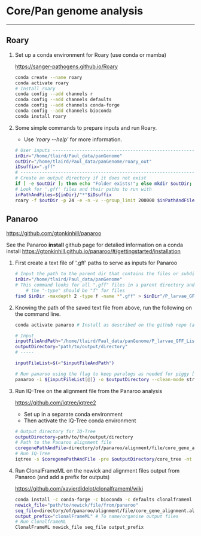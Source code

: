 # Core/Pan genome analysis

---

## Roary

1. Set up a conda environment for Roary (use conda or mamba)

    <https://sanger-pathogens.github.io/Roary>

    ```bash
    conda create --name roary
    conda activate roary 
    # Install roary
    conda config --add channels r
    conda config --add channels defaults
    conda config --add channels conda-forge
    conda config --add channels bioconda
    conda install roary
    ```

1. Some simple commands to prepare inputs and run Roary.
    - Use *'roary --help'* for more information.

    ```bash
    # User inputs --------------------------------------------------------------------
    inDir="/home/tlaird/Paul_data/panGenome"
    outDir="/home/tlaird/Paul_data/panGenome/roary_out"
    iDsuffix=".gff"
    # --------------------------------------------------------------------------------
    # Create an output directory if it does not exist
    if [ -e $outDir ]; then echo "Folder exists!"; else mkdir $outDir; echo "Creating folder: $outDir"; fi
    # Look for '.gff' files and their paths to run with
    inPathAndFiles=${inDir}/"*"$iDsuffix
    roary -f $outDir -p 24 -e -n -v --group_limit 200000 $inPathAndFiles
    ```

## Panaroo

<https://github.com/gtonkinhill/panaroo>

See the Panaroo **install** github page for detalied information on a conda install
<https://gtonkinhill.github.io/panaroo/#/gettingstarted/installation>

1. First create a text file of '.gff' paths to serve as inputs for Panaroo

    ```bash
    # Input the path to the parent dir that contains the files or subdirectories with '.gff' files of interest
    inDir="/home/tlaird/Paul_data/panGenome"
    # This command looks for all ".gff" files in a parent directory and 2 levels of subdirectories
        # the "-type" should be "f" for files
    find $inDir -maxdepth 2 -type f -name *".gff" > $inDir"/P_larvae_GFF_List.txt"
    ```


1. Knowing the path of the saved text file from above, run the following on the command line.

    ```bash
    conda activate panaroo # Install as described on the github repo (above)

    # Input
    inputFileAndPath="/home/tlaird/Paul_data/panGenome/P_larvae_GFF_List.txt"
    outputDirectory="path/to/output/directory"
    # -----

    inputFileList=$(<"$inputFileAndPath")

    # Run panaroo using the flag to keep paralogs as needed for piggy [use the flag: --merge_paralogs]
    panaroo -i ${inputFileList[@]} -o $outputDirectory --clean-mode strict --remove-invalid-genes -t 30 -a core --aligner mafft --core_threshold 0.98
    ```

1. Run IQ-Tree on the alignment file from the Panaroo analysis

    <https://github.com/iqtree/iqtree2>

    - Set up in a separate conda environment
    - Then activate the IQ-Tree conda environment

    ```bash
    # Output directory for IQ-Tree
    outputDirectory=path/to/the/output/directory
    # Path to the Panaroo alignment file
    coregenePathAndFile=directory/of/panaroo/alignment/file/core_gene_alignment.aln
    # Run IQ-Tree
    iqtree -s $coregenePathAndFile -pre $outputDirectory/core_tree -nt 16 --fast -m GTR --redo
    ```

1. Run ClonalFrameML on the newick and alignment files output from Panaroo (and add a prefix for outputs)

    <https://github.com/xavierdidelot/clonalframeml/wiki>

    ```bash
    conda install -c conda-forge -c bioconda -c defaults clonalframeml
    newick_file="path/to/newick/file/from/panaroo"
    seq_file=directory/of/panaroo/alignment/file/core_gene_alignment.aln
    output_prefix="clonalFrameML" # To name/organise output files
    # Run ClonalframeML
    ClonalFrameML newick_file seq_file output_prefix
    ```

